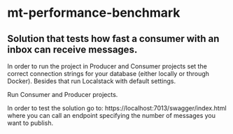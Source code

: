 # mt-performance-benchmark
## Solution that tests how fast a consumer with an inbox can receive messages.

In order to run the project in Producer and Consumer projects set the correct connection strings for your database (either locally or through Docker).
Besides that run Localstack with default settings.

Run Consumer and Producer projects.

In order to test the solution go to: https://localhost:7013/swagger/index.html where you can call an endpoint specifying the number of messages you want to publish.
